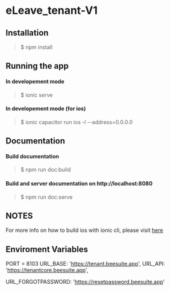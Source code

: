 # eLeave_tenant-V1

Installation
------------
> $ npm install


Running the app
--------------

#### In developement mode
> $ ionic serve

#### In developement mode (for ios)
> $ ionic capacitor run ios -l --address=0.0.0.0


Documentation
-------------

#### Build documentation
> $ npm run doc:build

#### Build and server documentation on http://localhost:8080
> $ npm run doc:serve


NOTES
-----

For more info on how to build ios with ionic cli, please visit [here](https://ionicframework.com/docs/building/ios)


## Enviroment Variables
PORT = 8103
URL_BASE: 'https://tenant.beesuite.app',
URL_API: 'https://tenantcore.beesuite.app',
<!-- URL_API: 'https://tenantcore.beesuite.app/api/docs/', -->
URL_FORGOTPASSWORD: 'https://resetpassword.beesuite.app'